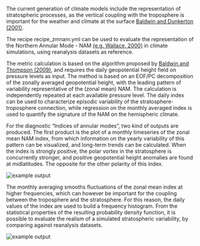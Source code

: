 The current generation of climate models include the representation of stratospheric processes, as the vertical coupling with the troposphere is important for the weather and climate at the surface [Baldwin and Dunkerton (2001)](https://doi.org/10.1126/science.1063315). 

The recipe recipe_zmnam.yml can be used to evaluate the representation of the Northern Annular Mode - NAM [(e.g. Wallace, 2000)](https://doi.org/10.1002/qj.49712656402) in climate simulations, using reanalysis datasets as reference. 

The metric calculation is based on the algorithm proposed by [Baldwin and Thompson (2009)](https://doi.org/10.1002/qj.479), and requires the daily geopotential height field on pressure levels as input. The method is based on an EOF/PC decomposition of the zonally averaged geopotential height, with the leading pattern of variability representative of the (zonal mean) NAM. The calculation is independently repeated at each available pressure level. The daily index can be used to characterize episodic variability of the stratosphere-troposphere connection, while regression on the monthly averaged index is used to quantify the signature of the NAM on the hemispheric climate.

For the diagnostic “Indices of annular modes”, two kind of outputs are produced. The first product is the plot of a monthly timeseries of the zonal mean NAM index, from which information on the yearly variability of this pattern can be visualized, and long-term trends can be calculated. When the index is strongly positive, the polar vortex in the stratosphere is concurrently stronger, and positive geopotential height anomalies are found at midlatitudes. The opposite for the other polarity of this index.

![example output](diagnosticsdata/annularmodes/CMIP5_MPI-ESM-MR_amip_r1i1p1_1979-2008_250hPa_mo_ts.png "Example Output")

The monthly averaging smooths fluctuations of the zonal mean index at higher frequencies, which can however be important for the coupling between the troposphere and the stratosphere. For this reason, the daily values of the index are used to build a frequency histogram. From the statistical properties of the resulting probability density function, it is possible to evaluate the realism of a simulated stratospheric variability, by comparing against reanalysis datasets.

![example output](diagnosticsdata/annularmodes/CMIP5_MPI-ESM-MR_amip_r1i1p1_1979-2008_250hPa_da_pdf.png "Example Output")



